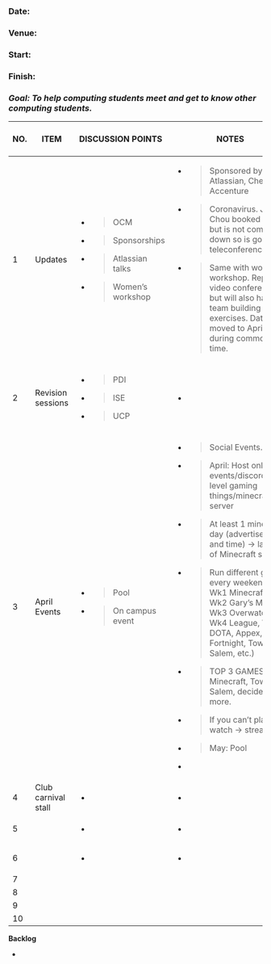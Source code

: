 ### Date:

### Venue: 

### Start: 

### Finish: 

### ***Goal: To help computing students meet and get to know other computing students.*** 

<table>
<thead>
<tr class="header">
<th><strong>NO.</strong></th>
<th><strong>ITEM</strong></th>
<th><strong>DISCUSSION POINTS</strong></th>
<th><strong>NOTES</strong></th>
<th><strong>ACTION ITEMS</strong> who - how - when</th>
</tr>
</thead>
<tbody>
<tr class="odd">
<td>1</td>
<td>Updates</td>
<td><ul>
<li><blockquote>
<p>OCM</p>
</blockquote></li>
<li><blockquote>
<p>Sponsorships</p>
</blockquote></li>
<li><blockquote>
<p>Atlassian talks</p>
</blockquote></li>
<li><blockquote>
<p>Women’s workshop</p>
</blockquote></li>
</ul></td>
<td><ul>
<li><blockquote>
<p>Sponsored by DXC, Atlassian, Chevron, Accenture</p>
</blockquote></li>
<li><blockquote>
<p>Coronavirus. Jordan Chou booked flight but is not coming down so is going to teleconference it.</p>
</blockquote></li>
<li><blockquote>
<p>Same with women’s workshop. Rep will video conference but will also have team building exercises. Date moved to April 1st during common free time.</p>
</blockquote></li>
</ul></td>
<td><ul>
<li><blockquote>
<p>Jean meeting time for exec and yearly budget</p>
</blockquote></li>
</ul></td>
</tr>
<tr class="even">
<td>2</td>
<td>Revision sessions</td>
<td><ul>
<li><blockquote>
<p>PDI</p>
</blockquote></li>
<li><blockquote>
<p>ISE</p>
</blockquote></li>
<li><blockquote>
<p>UCP</p>
</blockquote></li>
</ul></td>
<td><ul>
<li></li>
</ul></td>
<td><ul>
<li><blockquote>
<p>Sam for room booking for UCP ASAP</p>
</blockquote></li>
</ul></td>
</tr>
<tr class="odd">
<td>3</td>
<td>April Events</td>
<td><ul>
<li><blockquote>
<p>Pool</p>
</blockquote></li>
<li><blockquote>
<p>On campus event</p>
</blockquote></li>
</ul></td>
<td><ul>
<li><blockquote>
<p>Social Events…</p>
</blockquote></li>
<li><blockquote>
<p>April: Host online events/discord/low-level gaming things/minecraft server</p>
</blockquote></li>
<li><blockquote>
<p>At least 1 minecraft day (advertised day and time) → launch of Minecraft server</p>
</blockquote></li>
<li><blockquote>
<p>Run different game every weekend (e.g. Wk1 Minecraft, Wk2 Gary’s Mode, Wk3 Overwatch, Wk4 League, Wk5 DOTA, Appex, Fortnight, Town of Salem, etc.)</p>
</blockquote></li>
<li><blockquote>
<p>TOP 3 GAMES: Minecraft, Town of Salem, decide 1 more.</p>
</blockquote></li>
<li><blockquote>
<p>If you can’t play, watch → stream</p>
</blockquote></li>
<li><blockquote>
<p>May: Pool</p>
</blockquote></li>
<li></li>
</ul></td>
<td><ul>
<li><blockquote>
<p>Laura, Matt, Sam, Faraz: Social front for online games</p>
</blockquote></li>
<li><blockquote>
<p>Gus, Luke, Bryan: TFTI</p>
</blockquote></li>
<li></li>
</ul></td>
</tr>
<tr class="even">
<td>4</td>
<td>Club carnival stall</td>
<td><ul>
<li></li>
</ul></td>
<td><ul>
<li></li>
</ul></td>
<td></td>
</tr>
<tr class="odd">
<td>5</td>
<td></td>
<td><ul>
<li></li>
</ul></td>
<td><ul>
<li></li>
</ul></td>
<td></td>
</tr>
<tr class="even">
<td>6</td>
<td></td>
<td><ul>
<li></li>
</ul></td>
<td><ul>
<li></li>
</ul></td>
<td></td>
</tr>
<tr class="odd">
<td>7</td>
<td></td>
<td></td>
<td></td>
<td></td>
</tr>
<tr class="even">
<td>8</td>
<td></td>
<td></td>
<td></td>
<td></td>
</tr>
<tr class="odd">
<td>9</td>
<td></td>
<td></td>
<td></td>
<td></td>
</tr>
<tr class="even">
<td>10</td>
<td></td>
<td></td>
<td></td>
<td></td>
</tr>
</tbody>
</table>

**Backlog**

-   
